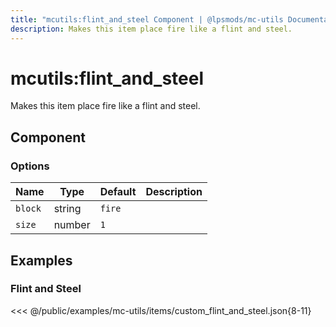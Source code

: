 ```yaml
---
title: "mcutils:flint_and_steel Component | @lpsmods/mc-utils Documentation"
description: Makes this item place fire like a flint and steel.
---
```


# mcutils:flint_and_steel

Makes this item place fire like a flint and steel.

## Component

### Options

| Name    | Type   | Default | Description |
| ------- | ------ | ------- | ----------- |
| `block` | string | `fire`  |             |
| `size`  | number | `1`     |             |

## Examples

### Flint and Steel

<<< @/public/examples/mc-utils/items/custom_flint_and_steel.json{8-11}
